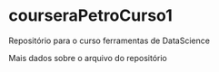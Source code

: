 # courseraPetroCurso1
Repositório para o curso ferramentas de DataScience

Mais dados sobre o arquivo do repositório
